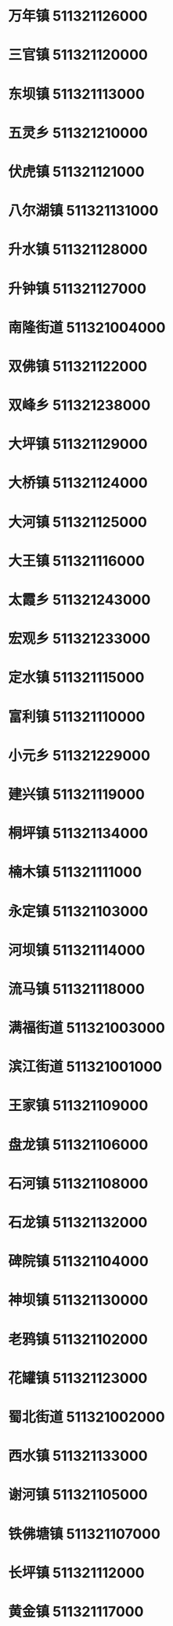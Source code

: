 # 万年镇 511321126000
# 三官镇 511321120000
# 东坝镇 511321113000
# 五灵乡 511321210000
# 伏虎镇 511321121000
# 八尔湖镇 511321131000
# 升水镇 511321128000
# 升钟镇 511321127000
# 南隆街道 511321004000
# 双佛镇 511321122000
# 双峰乡 511321238000
# 大坪镇 511321129000
# 大桥镇 511321124000
# 大河镇 511321125000
# 大王镇 511321116000
# 太霞乡 511321243000
# 宏观乡 511321233000
# 定水镇 511321115000
# 富利镇 511321110000
# 小元乡 511321229000
# 建兴镇 511321119000
# 桐坪镇 511321134000
# 楠木镇 511321111000
# 永定镇 511321103000
# 河坝镇 511321114000
# 流马镇 511321118000
# 满福街道 511321003000
# 滨江街道 511321001000
# 王家镇 511321109000
# 盘龙镇 511321106000
# 石河镇 511321108000
# 石龙镇 511321132000
# 碑院镇 511321104000
# 神坝镇 511321130000
# 老鸦镇 511321102000
# 花罐镇 511321123000
# 蜀北街道 511321002000
# 西水镇 511321133000
# 谢河镇 511321105000
# 铁佛塘镇 511321107000
# 长坪镇 511321112000
# 黄金镇 511321117000
